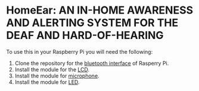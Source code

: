 # HomeEar: AN IN-HOME AWARENESS AND ALERTING SYSTEM FOR THE DEAF AND HARD-OF-HEARING

To use this in your Raspberry Pi you will need the following:
1. Clone the repository for the [bluetooth interface](https://github.com/petzval/btferret) of Rasperry Pi.
2. Install the module for the [LCD](https://github.com/WuSiYu/python-i2clcd).
3. Install the module for [microphone](https://makersportal.com/blog/recording-stereo-audio-on-a-raspberry-pi).
4. Install the module for [LED](https://learn.adafruit.com/neopixels-on-raspberry-pi/python-usage). 
